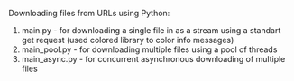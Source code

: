 Downloading files from URLs using Python:
1. main.py - for downloading a single file in as a stream using a standart get request (used colored library to color info messages) 
2. main_pool.py  - for downloading multiple files using a pool of threads
3. main_async.py  - for concurrent asynchronous downloading of multiple files